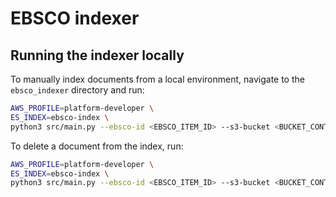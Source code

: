 # EBSCO indexer

## Running the indexer locally

To manually index documents from a local environment, navigate to the `ebsco_indexer` directory and run:  
```sh
AWS_PROFILE=platform-developer \
ES_INDEX=ebsco-index \
python3 src/main.py --ebsco-id <EBSCO_ITEM_ID> --s3-bucket <BUCKET_CONTAINING_EBSCO_XML> --s3-key <KEY_CONTAINING_EBSCO_XML>
```

To delete a document from the index, run:
```sh
AWS_PROFILE=platform-developer \
ES_INDEX=ebsco-index \
python3 src/main.py --ebsco-id <EBSCO_ITEM_ID> --s3-bucket <BUCKET_CONTAINING_EBSCO_XML> --s3-key <KEY_CONTAINING_EBSCO_XML> --delete true
```
